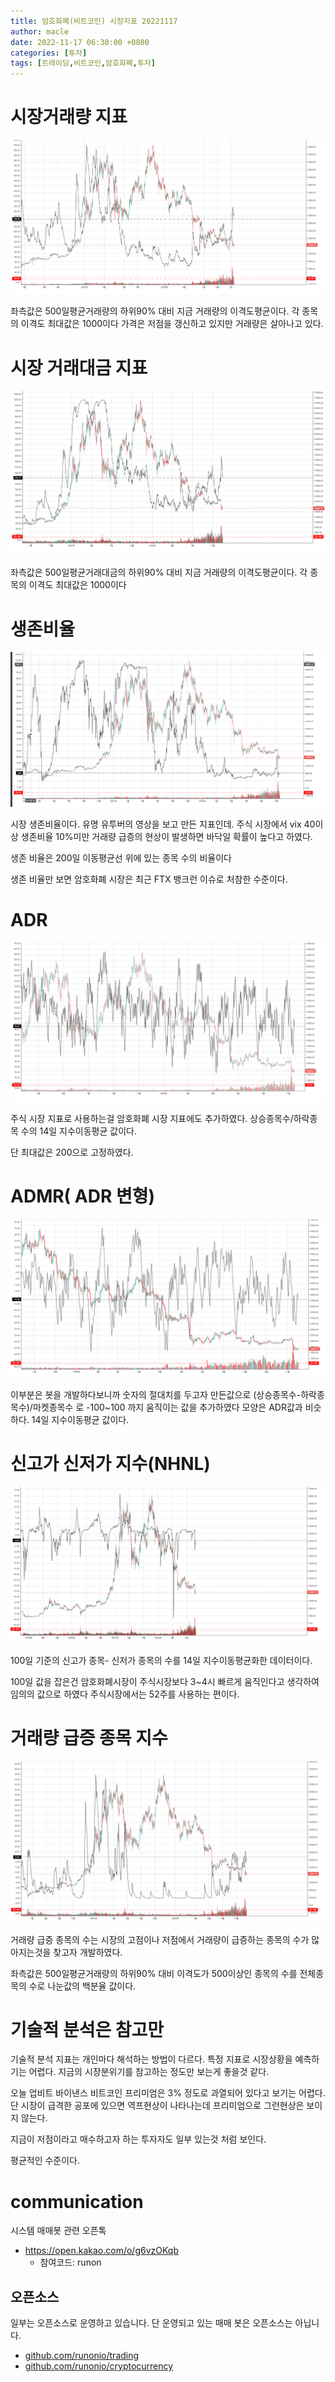 ```yaml
---
title: 암호화폐(비트코인) 시장지표 20221117
author: macle
date: 2022-11-17 06:30:00 +0800
categories: [투자]
tags: [트레이딩,비트코인,암호화폐,투자]
---
```



# 시장거래량 지표
![시장거래량](https://github.com/macle86/macle86.github.io/blob/master/img/data/20221117/2022-11-17market-mvd.png?raw=true)

좌측값은 500일평균거래량의 하위90% 대비 지금 거래량의 이격도평균이다. 각 종목의 이격도 최대값은 1000이다
가격은 저점을 갱신하고 있지만 거래량은 살아나고 있다.


# 시장 거래대금 지표
![시장거래대금](https://github.com/macle86/macle86.github.io/blob/master/img/data/20221117/2022-11-17market-mvtd.png?raw=true)

좌측값은 500일평균거래대금의 하위90% 대비 지금 거래량의 이격도평균이다. 각 종목의 이격도 최대값은 1000이다


# 생존비율
![시장생존비율](https://github.com/macle86/macle86.github.io/blob/master/img/data/20221117/2022-11-17market-survival_rate.png?raw=true)

시장 생존비율이다. 유명 유투버의 영상을 보고 만든 지표인데. 주식 시장에서 vix 40이상 생존비율 10%미만 거래량 급증의 현상이 발생하면 바닥일 확률이 높다고 하였다.

생존 비율은 200일 이동평균선 위에 있는 종목 수의 비율이다

생존 비율만 보면 암호화폐 시장은 최근 FTX 뱅크런 이슈로 처참한 수준이다.

# ADR
![ADR](https://github.com/macle86/macle86.github.io/blob/master/img/data/20221117/2022-11-17market-adr.png?raw=true)

주식 시장 지표로 사용하는걸 암호화폐 시장 지표에도 추가하였다.
상승종목수/하락종목 수의 14일 지수이동평균 값이다.

단 최대값은 200으로 고정하였다.

# ADMR( ADR 변형)
![ADMR](https://github.com/macle86/macle86.github.io/blob/master/img/data/20221117/2022-11-17market-admr.png?raw=true)

이부분은 봇을 개발하다보니까 숫자의 절대치를 두고자 만든값으로 (상승종목수-하락종목수)/마켓종목수 로 -100~100 까지 움직이는 값을 추가하였다 모양은 ADR값과 비슷하다.
14일 지수이동평균 값이다.

# 신고가 신저가 지수(NHNL)
![NHNL](https://github.com/macle86/macle86.github.io/blob/master/img/data/20221117/2022-11-17market-nhnl.png?raw=true)

100일 기준의 신고가 종목- 신저가 종목의 수를 14일 지수이동평균화한 데이터이다.

100일 값을 잡은건 암호화폐시장이 주식시장보다 3~4시 빠르게 움직인다고 생각하여 임의의 값으로 하였다 주식시장에서는 52주를 사용하는 편이다.

# 거래량 급증 종목 지수
![NHNL](https://github.com/macle86/macle86.github.io/blob/master/img/data/20221117/2022-11-17market-stv.png?raw=true)

거래량 급증 종목의 수는 시장의 고점이나 저점에서 거래량이 급증하는 종목의 수가 많아지는것을 찾고자 개발하였다.

좌측값은 500일평균거래량의 하위90% 대비 이격도가 500이상인 종목의 수를 전체종목의 수로 나눈값의 백분율 값이다.



# 기술적 분석은 참고만
기술적 분석 지표는 개인마다 해석하는 방법이 다르다. 특정 지표로 시장상황을 예측하기는 어렵다. 지금의 시장분위기를 참고하는 정도만 보는게 좋을것 같다.

오늘 업비트 바이낸스 비트코인 프리미엄은 3% 정도로 과열되어 있다고 보기는 어렵다. 단 시장이 급격한 공포에 있으면 역프현상이 나타나는데 프리미엄으로 그런현상은 보이지 않는다.

지금이 저점이라고 매수하고자 하는 투자자도 일부 있는것 처럼 보인다.

평균적인 수준이다.

# communication
시스템 매매봇 관련 오픈톡
- https://open.kakao.com/o/g6vzOKqb
    - 참여코드: runon

## 오픈소스
일부는 오픈소스로 운영하고 있습니다. 단 운영되고 있는 매매 봇은 오픈소스는 아닙니다.

- [github.com/runonio/trading](https://github.com/runonio/trading)
- [github.com/runonio/cryptocurrency](https://github.com/runonio/cryptocurrency)
